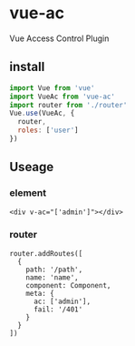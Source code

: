 # vue-ac

Vue Access Control Plugin

## install 

```javascript
import Vue from 'vue'
import VueAc from 'vue-ac'
import router from './router'
Vue.use(VueAc, {
  router,
  roles: ['user']
})
```

## Useage

### element

```
<div v-ac="['admin']"></div>
```

### router 

```
router.addRoutes([
  {
    path: '/path',
    name: 'name',
    component: Component,
    meta: {
      ac: ['admin'],
      fail: '/401'
    }
  }
])
```